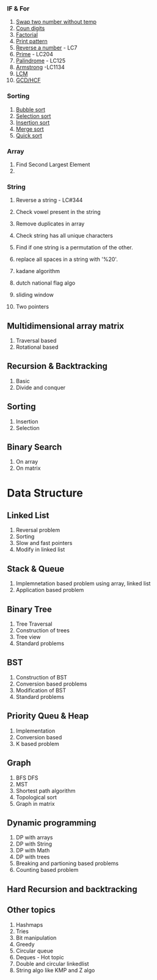 ### IF & For
1. [Swap two number without temp](https://srimuthurajesh.github.io/Tech-Notes/Computer%20science/DSA-problems-solutions/if-for#swap-without-temp)
2. [Coun digits](https://srimuthurajesh.github.io/Tech-Notes/Computer%20science/DSA-problems-solutions/if-for#count-digits)
3. [Factorial](https://srimuthurajesh.github.io/Tech-Notes/Computer%20science/DSA-problems-solutions/if-for#factorial)
4. [Print pattern](https://srimuthurajesh.github.io/Tech-Notes/Computer%20science/DSA-problems-solutions/if-for#print-astreik-pattern)
5. [Reverse a number](https://srimuthurajesh.github.io/Tech-Notes/Computer%20science/DSA-problems-solutions/if-for#reverse-a-number) - LC7
6. [Prime](https://srimuthurajesh.github.io/Tech-Notes/Computer%20science/DSA-problems-solutions/if-for#prime) - LC204
7. [Palindrome](https://srimuthurajesh.github.io/Tech-Notes/Computer%20science/DSA-problems-solutions/if-for#palindrome) - LC125
8. [Armstrong](https://srimuthurajesh.github.io/Tech-Notes/Computer%20science/DSA-problems-solutions/if-for#armsstrong) -LC1134
9. [LCM](https://srimuthurajesh.github.io/Tech-Notes/Computer%20science/DSA-problems-solutions/if-for#lcm)
10. [GCD/HCF](https://srimuthurajesh.github.io/Tech-Notes/Computer%20science/DSA-problems-solutions/if-for#gcdhcf)

### Sorting
1. [Bubble sort](https://srimuthurajesh.github.io/Tech-Notes/Computer%20science/DSA-problems-solutions/sortings#bubble-sort)
2. [Selection sort](https://srimuthurajesh.github.io/Tech-Notes/Computer%20science/DSA-problems-solutions/sortings#selection-sort)
3. [Insertion sort](https://srimuthurajesh.github.io/Tech-Notes/Computer%20science/DSA-problems-solutions/sortings#insertion-sort)
4. [Merge sort](https://srimuthurajesh.github.io/Tech-Notes/Computer%20science/DSA-problems-solutions/sortings#merge-sort)
5. [Quick sort](https://srimuthurajesh.github.io/Tech-Notes/Computer%20science/DSA-problems-solutions/sortings#quick-sort)

### Array
1. Find Second Largest Element 
2. 

### String
1. Reverse a string - LC#344
2. Check vowel present in the string 
3. Remove duplicates in array
4. Check string has all unique characters
5. Find if one string is a permutation of the other.
6. replace all spaces in a string with '%20'. 

1. kadane algorithm
2. dutch national flag algo
3. sliding window
4. Two pointers

## Multidimensional array matrix
1. Traversal based
2. Rotational based

## Recursion & Backtracking
1. Basic
2. Divide and conquer

## Sorting
1. Insertion
2. Selection

   
## Binary Search
1. On array
2. On matrix

# Data Structure
## Linked List
1. Reversal problem
2. Sorting
3. Slow and fast pointers
4. Modify in linked list

## Stack & Queue
1. Implemnetation based problem using array, linked list
2. Application based problem

## Binary Tree
1. Tree Traversal
2. Construction of trees
3. Tree view
4. Standard problems

## BST
1. Construction of BST
2. Conversion based problems
3. Modification of BST
4. Standard problems
   
## Priority Queu & Heap
1. Implementation
2. Conversion based
3. K based problem

## Graph
1. BFS DFS
2. MST
3. Shortest path algorithm
4. Topological sort
5. Graph in matrix

## Dynamic programming
1. DP with arrays
2. DP with String
3. DP with Math
4. DP with trees
5. Breaking and partioning based problems
6. Counting based problem

## Hard Recursion and backtracking

## Other topics
1. Hashmaps
2. Tries
3. Bit manipulation
4. Greedy
5. Circular queue
6. Deques - Hot topic
7. Double and circular linkedlist
8. String algo like KMP and Z algo




